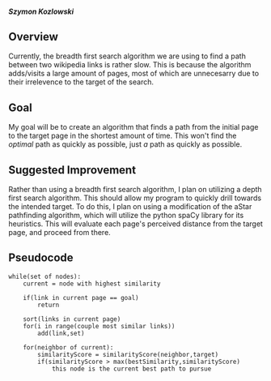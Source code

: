 ##### Szymon Kozlowski

## Overview

Currently, the breadth first search algorithm we are using to find a path between two wikipedia links is rather slow.  This is because the algorithm adds/visits a large amount of pages, most of which are unnecesarry due to their irrelevence to the target of the search.

## Goal

My goal will be to create an algorithm that finds a path from the initial page to the target page in the shortest amount of time.  This won't find the *optimal* path as quickly as possible, just *a* path as quickly as possible.

## Suggested Improvement

Rather than using a breadth first search algorithm, I plan on utilizing a depth first search algorithm.  This should allow my program to quickly drill towards the intended target.  To do this, I plan on using a modification of the aStar pathfinding algorithm, which will utilize the python spaCy library for its heuristics.  This will evaluate each page's perceived distance from the target page, and proceed from there.

## Pseudocode

    while(set of nodes):
        current = node with highest similarity

        if(link in current page == goal)
            return
        
        sort(links in current page)
        for(i in range(couple most similar links))
            add(link,set)

        for(neighbor of current):
            similarityScore = similarityScore(neighbor,target)
            if(similarityScore > max(bestSimilarity,similarityScore)
                this node is the current best path to pursue

